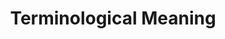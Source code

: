 ---
types: "word"

title: "Terminological Meaning"

categories: ['']

tags: ['Terminological', 'Meaning']

arabic: 'معنى مصطلحي'

arexps: []

enwords: ['Terminological Meaning']

enexps: []

arlexicons: 'ع'

enlexicons: 'T'

authors: ['Ruqayya Roshdy']

translators: ['']

citations: 'العربية والذكاء الاصطناعي'

sources: 'مركز الملك عبدالله بن عبدالعزيز الدولي لخدمة اللغة العربية'

word: "true"

slug: ""
---